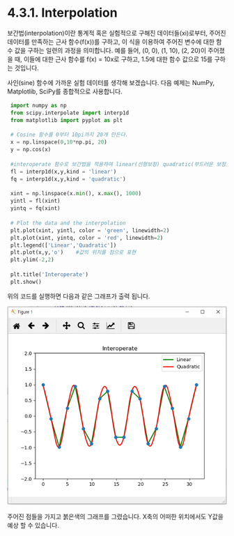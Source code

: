 # 4.3.1. 	Interpolation

보간법\(interpolation\)이란 통계적 혹은 실험적으로 구해진 데이터들\(xi\)로부터, 주어진 데이터를 만족하는 근사 함수\(f\(x\)\)를 구하고,  이 식을 이용하여 주어진 변수에 대한 함수 값을 구하는 일련의 과정을 의미합니다. 예를 들어, \(0, 0\), \(1, 10\), \(2, 20\)이 주어졌을 때, 이들에 대한 근사 함수를 f\(x\) = 10x로 구하고, 1.5에 대한 함수 값으로 15를 구하는 것입니다.

사인\(sine\) 함수에 가까운 실험 데이터를 생각해 보겠습니다. 다음 예제는 NumPy, Matplotlib, SciPy를 종합적으로 사용합니다.

```python
 import numpy as np
 from scipy.interpolate import interp1d
 from matplotlib import pyplot as plt

 # Cosine 함수를 0부터 10pi까지 20개 만든다.
 x = np.linspace(0,10*np.pi, 20)
 y = np.cos(x)

 #interoperate 함수로 보간법을 적용하여 linear(선형보정) quadratic(부드러운 보정) 두가지 방법으로 만든다
 fl = interp1d(x,y,kind = 'linear')
 fq = interp1d(x,y,kind = 'quadratic')

 xint = np.linspace(x.min(), x.max(), 1000)
 yintl = fl(xint)
 yintq = fq(xint)

 # Plot the data and the interpolation
 plt.plot(xint, yintl, color = 'green', linewidth=2)
 plt.plot(xint, yintq, color = 'red', linewidth=2)
 plt.legend(['Linear','Quadratic'])
 plt.plot(x,y,'o')    #값의 위치를 점으로 표현
 plt.ylim(-2,2)

 plt.title('Interoperate')
 plt.show()
```

위의 코드를 실행하면 다음과 같은 그래프가 출력 됩니다.

![](../../.gitbook/assets/31501.png)

주어진 점들을 가지고 붉은색의 그래프를 그렸습니다. X축의 어떠한 위치에서도 Y값을 예상 할 수 있습니다.

